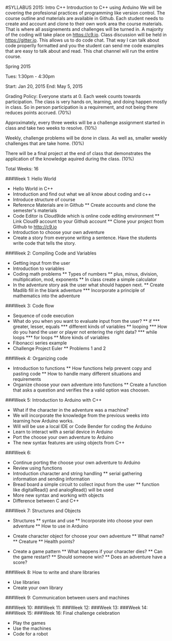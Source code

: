 #SYLLABUS 2015: Intro C++
Introduction to C++ using Arduino
We will be covering the profesional practices of programming like version control. The course outline and
materials are available in Github. Each student needs to create and account and clone to their own work area
the course materials. That is where all assignements and challenges will be turned in. A majority of the
coding will take place on https://c9.io. Class discussion will be held in https://gitter.io. This allows us
to do code chat. That way I can talk about code properlly formatted and you the student can send me code
examples that are easy to talk about and read. This chat channel will run the entire course.

Spring 2015

Tues: 1:30pm - 4:30pm

Start: Jan 20, 2015
End: May 5, 2015

Grading Policy:
Everyone starts at 0. Each week counts towards participation. The class is very hands on, learning, and doing
happen mostly in class. So in person participation is a requirement, and not being there reduces points accrued. (70%)

Approximately, every three weeks will be a challenge assignment started in class and take two weeks to resolve. (10%)

Weekly, challenge problems will be done in class. As well as, smaller weekly challenges that are take home. (10%)

There will be a final project at the end of class that demonstrates the application of the knowledge aquired during the class. (10%)

Total Weeks: 16

###Week 1: Hello World
* Hello World in C++
* Introduction and find out what we all know about coding and c++
* Introduce structure of course
* Reference Materials are in Github
** Create accounts and clone the semester's materials
* Code Editor is Cloud9ide which is online code editing environment
** Link Cloud9 account to your Github account
** Clone your project from Github to http://c9.io
* Introduction to choose your own adventure
* Create a story from everyone writing a sentence. Have the students write code that tells the story.

###Week 2: Compiling Code and Variables
* Getting input from the user
* Introduction to variables
* Coding math problems
** Types of numbers
** plus, minus, division, multiplication, mod, exponents
** In class create a simple calculator
* In the adventure story ask the user what should happen next.
** Create Madlib fill in the blank adventure
*** Incorporate a principle of mathematics into the adventure

###Week 3: Code flow
* Sequence of code execution
* What do you when you want to evaluate input from the user?
** if
*** greater, lesser, equals
*** different kinds of variables
** looping
*** How do you hand the user or player not entering the right data?
*** while loops
*** for loops
** More kinds of variables
* Fibonacci series example
* Challenge Project Euler
** Problems 1 and 2

###Week 4: Organizing code
* Introduction to functions
** How functions help prevent copy and pasting code
** How to handle many different situations and requirements
* Organize choose your own adventure into functions
** Create a function that asks a question and verifies the a valid option was choosen.


###Week 5: Introduction to Arduino with C++
* What if the character in the adventure was a machine?
* We will incorporate the knowledge from the previous weeks into learning how
Arduino works.
* Will will be use a local IDE or Code Bender for coding the Arduino
* Learn to interact with a serial device in Arduino
* Port the choose your own adventure to Arduino
* The new syntax features are using objects from C++

###Week 6:
* Continue porting the choose your own adventure to Arduino
* Review using functions
* Introduction character and string handling
** serial gathering information and sending information
* Bread board a simple circuit to collect input from the user
** function like digitalRead() and analogRead() will be used
* More new syntax and working with objects
* Difference between C and C++

###Week 7: Structures and Objects
* Structures
** syntax and use
** Incorporate into choose your own adventure
** How to use in Arduino
* Create character object for choose your own adventure
** What name?
** Creature
** Health points?

* Create a game pattern
** What happens if your character dies?
** Can the game restart?
** Should someone win?
** Does an adventure have a score?

###Week 8: How to write and share libraries
* Use libraries
* Create your own library

###Week 9: Communication between users and machines

###Week 10:
###Week 11:
###Week 12:
###Week 13:
###Week 14:
###Week 15:
###Week 16: Final challenge celebration
* Play the games
* Use the machines
* Code for a robot
